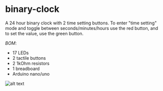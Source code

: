 # binary-clock
A 24 hour binary clock with 2 time setting buttons. To enter "time setting" mode and toggle between seconds/minutes/hours use the red button, and to set the value, use the green button.

*BOM*:
* 17 LEDs
* 2 tactile buttons
* 2 1kOhm resistors
* 1 breadboard
* Arduino nano/uno

![alt text](https://github.com/Rchana/binary-clock/pics/front-view.jpg "Finished design")
